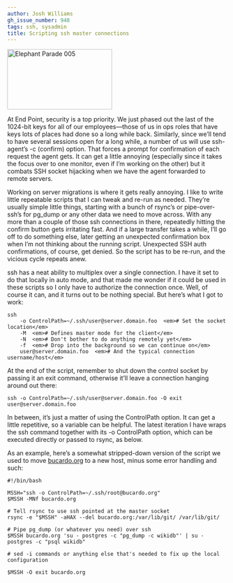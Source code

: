 ```yaml
---
author: Josh Williams
gh_issue_number: 948
tags: ssh, sysadmin
title: Scripting ssh master connections
---
```




<a href="http://www.flickr.com/photos/pennstatelive/4947288981/" title="Elephant Parade 005 by pennstatenews, on Flickr"><img alt="Elephant Parade 005" height="138" src="/blog/2014/03/17/scripting-ssh-master-connections/image-0.jpeg" width="240"/></a>

At End Point, security is a top priority. We just phased out the last of the 1024-bit keys for all of our employees—those of us in ops roles that have keys lots of places had done so a long while back. Similarly, since we’ll tend to have several sessions open for a long while, a number of us will use ssh-agent’s -c (confirm) option. That forces a prompt for confirmation of each request the agent gets. It can get a little annoying (especially since it takes the focus over to one monitor, even if I’m working on the other) but it combats SSH socket hijacking when we have the agent forwarded to remote servers.

Working on server migrations is where it gets really annoying. I like to write little repeatable scripts that I can tweak and re-run as needed. They’re usually simple little things, starting with a bunch of rsync’s or pipe-over-ssh’s for pg_dump or any other data we need to move across. With any more than a couple of those ssh connections in there, repeatedly hitting the confirm button gets irritating fast. And if a large transfer takes a while, I’ll go off to do something else, later getting an unexpected confirmation box when I’m not thinking about the running script. Unexpected SSH auth confirmations, of course, get denied. So the script has to be re-run, and the vicious cycle repeats anew.

ssh has a neat ability to multiplex over a single connection. I have it set to do that locally in auto mode, and that made me wonder if it could be used in these scripts so I only have to authorize the connection once. Well, of course it can, and it turns out to be nothing special. But here’s what I got to work:

```
ssh
    -o ControlPath=~/.ssh/user@server.domain.foo  <em># Set the socket location</em>
    -M  <em># Defines master mode for the client</em>
    -N  <em># Don't bother to do anything remotely yet</em>
    -f  <em># Drop into the background so we can continue on</em>
    user@server.domain.foo  <em># And the typical connection username/host</em>
```

At the end of the script, remember to shut down the control socket by passing it an exit command, otherwise it’ll leave a connection hanging around out there:

```
ssh -o ControlPath=~/.ssh/user@server.domain.foo -O exit user@server.domain.foo
```

In between, it’s just a matter of using the ControlPath option. It can get a little repetitive, so a variable can be helpful. The latest iteration I have wraps the ssh command together with its -o ControlPath option, which can be executed directly or passed to rsync, as below.

As an example, here’s a somewhat stripped-down version of the script we used to move [bucardo.org](https://bucardo.org) to a new host, minus some error handling and such:

```
#!/bin/bash

MSSH="ssh -o ControlPath=~/.ssh/root@bucardo.org" 
$MSSH -MNf bucardo.org

# Tell rsync to use ssh pointed at the master socket
rsync -e "$MSSH" -aHAX --del bucardo.org:/var/lib/git/ /var/lib/git/

# Pipe pg_dump (or whatever you need) over ssh
$MSSH bucardo.org 'su - postgres -c "pg_dump -c wikidb"' | su - postgres -c "psql wikidb"

# sed -i commands or anything else that's needed to fix up the local configuration

$MSSH -O exit bucardo.org
```

